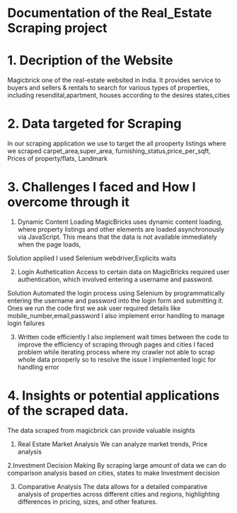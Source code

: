 # Documentation of the Real_Estate Scraping project

# 1. Decription of the Website 
Magicbrick one of the real-estate websited in India. It provides service to buyers and sellers & rentals to search for various types of properties, including resendital,apartment, houses according to the desires states,cities

# 2. Data targeted for Scraping
In our scraping application we use to target the all prooperty listings where we scraped
carpet_area,super_area, furnishing_status,price_per_sqft, Prices of property/flats, Landmark

# 3. Challenges I faced and How I overcome through it
1. Dynamic Content Loading
MagicBricks uses dynamic content loading, where property listings and other elements are loaded asynchronously via JavaScript. This means that the data is not available immediately when the page loads,

Solution applied
I used Selenium webdriver,Explicits waits

2. Login Authetication
Access to certain data on MagicBricks required user authentication, which involved entering a username and password.

Solution
Automated the login process using Selenium by programmatically entering the username and password into the login form and submitting it. Ones we run the code first we ask user required details like mobile_number,email,password
I also implement error handling to manage login failures

3. Written code efficiently
I also implement wait times between the code to improve the efficiency of scraping through pages and cities
I faced problem while iterating process where my crawler not able to scrap whole data prooperly so to resolve the issue I implemented logic for handling error


# 4. Insights or potential applications of the scraped data.

The data scraped from magicbrick can provide valuable insights 
1. Real Estate Market Analysis
We can analyze market trends, Price analysis

2.Investment Decision Making
By scraping large amount of data we can do comparison analysis based on cities, states to make Investment decision

3. Comparative Analysis
The data allows for a detailed comparative analysis of properties across different cities and regions, highlighting differences in pricing, sizes, and other features.



